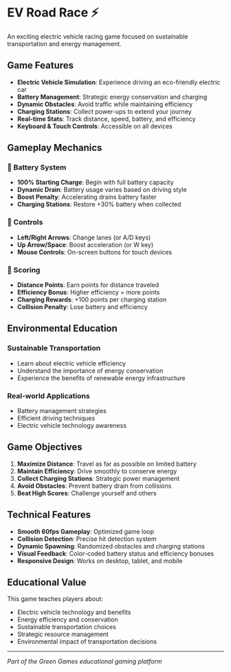 # EV Road Race ⚡

An exciting electric vehicle racing game focused on sustainable transportation and energy management.

## Game Features

- **Electric Vehicle Simulation**: Experience driving an eco-friendly electric car
- **Battery Management**: Strategic energy conservation and charging
- **Dynamic Obstacles**: Avoid traffic while maintaining efficiency
- **Charging Stations**: Collect power-ups to extend your journey
- **Real-time Stats**: Track distance, speed, battery, and efficiency
- **Keyboard & Touch Controls**: Accessible on all devices

## Gameplay Mechanics

### 🔋 Battery System
- **100% Starting Charge**: Begin with full battery capacity
- **Dynamic Drain**: Battery usage varies based on driving style
- **Boost Penalty**: Accelerating drains battery faster
- **Charging Stations**: Restore +30% battery when collected

### 🚗 Controls
- **Left/Right Arrows**: Change lanes (or A/D keys)
- **Up Arrow/Space**: Boost acceleration (or W key)
- **Mouse Controls**: On-screen buttons for touch devices

### 🏁 Scoring
- **Distance Points**: Earn points for distance traveled
- **Efficiency Bonus**: Higher efficiency = more points
- **Charging Rewards**: +100 points per charging station
- **Collision Penalty**: Lose battery and efficiency

## Environmental Education

### Sustainable Transportation
- Learn about electric vehicle efficiency
- Understand the importance of energy conservation
- Experience the benefits of renewable energy infrastructure

### Real-world Applications
- Battery management strategies
- Efficient driving techniques
- Electric vehicle technology awareness

## Game Objectives

1. **Maximize Distance**: Travel as far as possible on limited battery
2. **Maintain Efficiency**: Drive smoothly to conserve energy
3. **Collect Charging Stations**: Strategic power management
4. **Avoid Obstacles**: Prevent battery drain from collisions
5. **Beat High Scores**: Challenge yourself and others

## Technical Features

- **Smooth 60fps Gameplay**: Optimized game loop
- **Collision Detection**: Precise hit detection system
- **Dynamic Spawning**: Randomized obstacles and charging stations
- **Visual Feedback**: Color-coded battery status and efficiency bonuses
- **Responsive Design**: Works on desktop, tablet, and mobile

## Educational Value

This game teaches players about:
- Electric vehicle technology and benefits
- Energy efficiency and conservation
- Sustainable transportation choices
- Strategic resource management
- Environmental impact of transportation decisions

---

*Part of the Green Games educational gaming platform* 